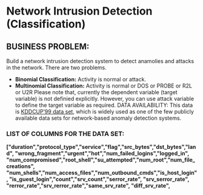 # Network Intrusion Detection (Classification)
## BUSINESS PROBLEM:
Build a network intrusion detection system to detect anamolies and attacks in the network. There are two problems. 
- **Binomial Classification:** Activity is normal or attack.
- **Multinomial Classification:** Activity is normal or DOS or PROBE or R2L or U2R Please note that, currently the dependent variable (target variable) is not definied explicitly. However, you can use attack variable to define the target variable as required. DATA AVAILABILITY: This data is [KDDCUP’99 data set](https://www.dropbox.com/s/1vg9ljk9auicna0/3.%20Network%20Intrusion%20Detection%20System.zip?dl=0), which is widely used as one of the few publicly available data sets for network-based anomaly detection systems.
### LIST OF COLUMNS FOR THE DATA SET: 
**["duration","protocol_type","service","flag","src_bytes","dst_bytes","land", "wrong_fragment","urgent","hot","num_failed_logins","logged_in", "num_compromised","root_shell","su_attempted","num_root","num_file_creations", "num_shells","num_access_files","num_outbound_cmds","is_host_login", "is_guest_login","count","srv_count","serror_rate", "srv_serror_rate", "rerror_rate","srv_rerror_rate","same_srv_rate", "diff_srv_rate",**
